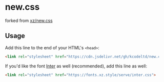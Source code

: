 # new.css

forked from [xz/new.css](https://github.com/xz/new.css)

## Usage

Add this line to the end of your HTML's `<head>`:

```html
<link rel="stylesheet" href="https://cdn.jsdelivr.net/gh/kcodeltd/new.css@latest/new.min.css">
```

If you'd like the font [Inter](https://rsms.me/inter) as well (recommended), add this line as well:

```html
<link rel="stylesheet" href="https://fonts.xz.style/serve/inter.css">
```
